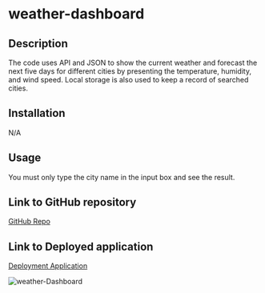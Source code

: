 # weather-dashboard

## Description

The code uses API and JSON to show the current weather and forecast the next five days for different cities by presenting the temperature, humidity, and wind speed. Local storage is also used to keep a record of searched cities. 


## Installation

N/A

## Usage

You must only type the city name in the input box and see the result.


## Link to GitHub repository
[GitHub Repo](https://github.com/AshivaA/weather-dashboard.git)


## Link to Deployed application
[Deployment Application](https://ashivaa.github.io/weather-dashboard/)

![weather-Dashboard](https://github.com/AshivaA/weather-dashboard/assets/136107176/11c941d5-0f33-4a83-8e63-4de58d952a12)
